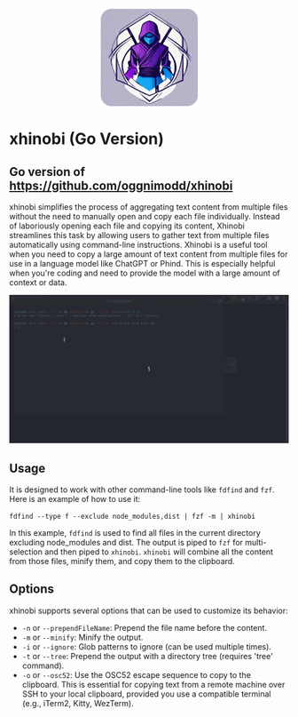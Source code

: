 <p align="center">
 <img src="https://raw.githubusercontent.com/oggnimodd/xhinobi/main/images/logo-rounded.png" width="175"/>
</p>

# xhinobi (Go Version)
## Go version of https://github.com/oggnimodd/xhinobi

xhinobi simplifies the process of aggregating text content from multiple files without the need to manually open and copy each file individually. Instead of laboriously opening each file and copying its content, Xhinobi streamlines this task by allowing users to gather text from multiple files automatically using command-line instructions. Xhinobi is a useful tool when you need to copy a large amount of text content from multiple files for use in a language model like ChatGPT or Phind. This is especially helpful when you're coding and need to provide the model with a large amount of context or data.

<img src="https://raw.githubusercontent.com/oggnimodd/xhinobi/main/images/demo.gif" />

## Usage
It is designed to work with other command-line tools like `fdfind` and `fzf`. Here is an example of how to use it:

```
fdfind --type f --exclude node_modules,dist | fzf -m | xhinobi
```

In this example, `fdfind` is used to find all files in the current directory excluding node_modules and dist. The output is piped to `fzf` for multi-selection and then piped to `xhinobi`. `xhinobi` will combine all the content from those files, minify them, and copy them to the clipboard.

## Options
xhinobi supports several options that can be used to customize its behavior:

- `-n` or `--prependFileName`: Prepend the file name before the content. 
- `-m` or `--minify`: Minify the output.
- `-i` or `--ignore`: Glob patterns to ignore (can be used multiple times).
- `-t` or `--tree`: Prepend the output with a directory tree (requires 'tree' command).
- `-o` or `--osc52`: Use the OSC52 escape sequence to copy to the clipboard. This is essential for copying text from a remote machine over SSH to your local clipboard, provided you use a compatible terminal (e.g., iTerm2, Kitty, WezTerm).